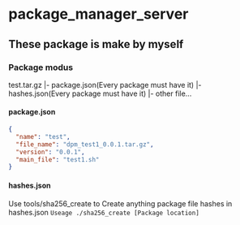 # package_manager_server

## These package is make by myself

### Package modus

test.tar.gz
|- package.json(Every package must have it)
|- hashes.json(Every package must have it)
|- other file...

#### package.json

```json
{
  "name": "test",
  "file_name": "dpm_test1_0.0.1.tar.gz",
  "version": "0.0.1",
  "main_file": "test1.sh"
}
```

#### hashes.json
Use tools/sha256_create to Create anything package file hashes in hashes.json
`Useage ./sha256_create [Package location]` 
